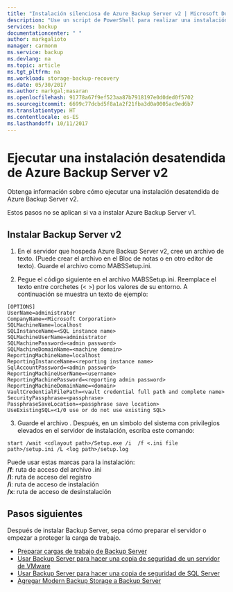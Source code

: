 ```yaml
---
title: "Instalación silenciosa de Azure Backup Server v2 | Microsoft Docs"
description: "Use un script de PowerShell para realizar una instalación silenciosa de Azure Backup Server v2. Este tipo de instalación también se denomina instalación desatendida."
services: backup
documentationcenter: " "
author: markgalioto
manager: carmonm
ms.service: backup
ms.devlang: na
ms.topic: article
ms.tgt_pltfrm: na
ms.workload: storage-backup-recovery
ms.date: 05/30/2017
ms.author: markgal;masaran
ms.openlocfilehash: 91778a67f9ef523aa87b7918197e0d0ded0f5702
ms.sourcegitcommit: 6699c77dcbd5f8a1a2f21fba3d0a0005ac9ed6b7
ms.translationtype: HT
ms.contentlocale: es-ES
ms.lasthandoff: 10/11/2017
---
```

# <a name="run-an-unattended-installation-of-azure-backup-server-v2"></a>Ejecutar una instalación desatendida de Azure Backup Server v2

Obtenga información sobre cómo ejecutar una instalación desatendida de Azure Backup Server v2. 

Estos pasos no se aplican si va a instalar Azure Backup Server v1.

## <a name="install-backup-server-v2"></a>Instalar Backup Server v2

1. En el servidor que hospeda Azure Backup Server v2, cree un archivo de texto. (Puede crear el archivo en el Bloc de notas o en otro editor de texto). Guarde el archivo como MABSSetup.ini. 

2. Pegue el código siguiente en el archivo MABSSetup.ini. Reemplace el texto entre corchetes (\< \>) por los valores de su entorno. A continuación se muestra un texto de ejemplo:

  ```
  [OPTIONS]
  UserName=administrator
  CompanyName=<Microsoft Corporation>
  SQLMachineName=localhost
  SQLInstanceName=<SQL instance name>
  SQLMachineUserName=administrator
  SQLMachinePassword=<admin password>
  SQLMachineDomainName=<machine domain>
  ReportingMachineName=localhost
  ReportingInstanceName=<reporting instance name>
  SqlAccountPassword=<admin password>
  ReportingMachineUserName=<username>
  ReportingMachinePassword=<reporting admin password>
  ReportingMachineDomainName=<domain>
  VaultCredentialFilePath=<vault credential full path and complete name>
  SecurityPassphrase=<passphrase>
  PassphraseSaveLocation=<passphrase save location>
  UseExistingSQL=<1/0 use or do not use existing SQL>
  ```

3. Guarde el archivo . Después, en un símbolo del sistema con privilegios elevados en el servidor de instalación, escriba este comando:

  ```
  start /wait <cdlayout path>/Setup.exe /i  /f <.ini file path>/setup.ini /L <log path>/setup.log
  ```

Puede usar estas marcas para la instalación:</br>
**/f**: ruta de acceso del archivo .ini</br>
**/l**: ruta de acceso del registro</br>
**/i**: ruta de acceso de instalación</br>
**/x**: ruta de acceso de desinstalación</br>

## <a name="next-steps"></a>Pasos siguientes
Después de instalar Backup Server, sepa cómo preparar el servidor o empezar a proteger la carga de trabajo.

- [Preparar cargas de trabajo de Backup Server](backup-azure-microsoft-azure-backup.md)
- [Usar Backup Server para hacer una copia de seguridad de un servidor de VMware](backup-azure-backup-server-vmware.md)
- [Usar Backup Server para hacer una copia de seguridad de SQL Server](backup-azure-sql-mabs.md)
- [Agregar Modern Backup Storage a Backup Server](backup-mabs-add-storage.md)
